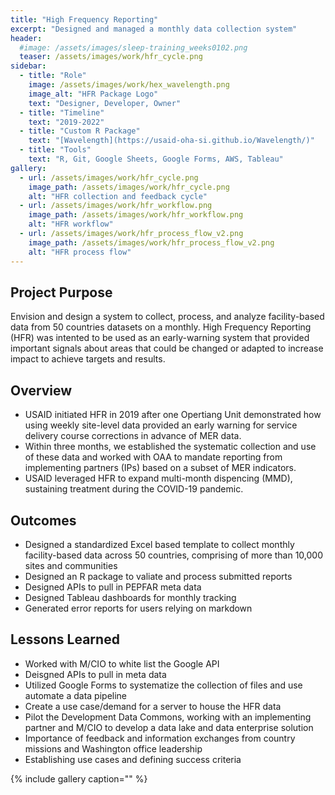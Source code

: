 ```yaml
---
title: "High Frequency Reporting"
excerpt: "Designed and managed a monthly data collection system"
header:
  #image: /assets/images/sleep-training_weeks0102.png
  teaser: /assets/images/work/hfr_cycle.png
sidebar:
  - title: "Role"
    image: /assets/images/work/hex_wavelength.png
    image_alt: "HFR Package Logo"
    text: "Designer, Developer, Owner"
  - title: "Timeline"
    text: "2019-2022"
  - title: "Custom R Package"
    text: "[Wavelength](https://usaid-oha-si.github.io/Wavelength/)"
  - title: "Tools"
    text: "R, Git, Google Sheets, Google Forms, AWS, Tableau"
gallery:
  - url: /assets/images/work/hfr_cycle.png
    image_path: /assets/images/work/hfr_cycle.png
    alt: "HFR collection and feedback cycle"
  - url: /assets/images/work/hfr_workflow.png
    image_path: /assets/images/work/hfr_workflow.png
    alt: "HFR workflow"
  - url: /assets/images/work/hfr_process_flow_v2.png
    image_path: /assets/images/work/hfr_process_flow_v2.png
    alt: "HFR process flow"
---
```


## Project Purpose
Envision and design a system to collect, process, and analyze facility-based data from 50 countries datasets on a monthly. High Frequency Reporting (HFR) was intented to be used as an early-warning system that provided important signals about areas that could be changed or adapted to increase impact to achieve targets and results. 

## Overview

  -  USAID initiated HFR in 2019 after one Opertiang Unit demonstrated how using weekly site-level data provided an early warning for service delivery course corrections in advance of MER data. 
  - Within three months, we established the systematic collection and use of these data and worked with OAA to mandate reporting from implementing partners (IPs) based on a subset of MER indicators. 
  - USAID leveraged HFR to expand multi-month dispencing (MMD), sustaining treatment during the COVID-19 pandemic. 


## Outcomes
  - Designed a standardized Excel based template to collect monthly facility-based data across 50 countries, comprising of more than 10,000 sites and communities
  - Designed an R package to valiate and process submitted reports
  - Designed APIs to pull in PEPFAR meta data
  - Designed Tableau dashboards for monthly tracking 
  - Generated error reports for users relying on markdown 


## Lessons Learned
  - Worked with M/CIO to white list the Google API
  - Deisgned APIs to pull in meta data
  - Utilized Google Forms to systematize the collection of files and use automate a data pipeline
  - Create a use case/demand for a server to house the HFR data
  - Pilot the Development Data Commons, working with an implementing partner and M/CIO to develop a data lake and data enterprise solution
  - Importance of feedback and information exchanges from country missions and Washington office leadership
  - Establishing use cases and defining success criteria



{% include gallery caption="" %}